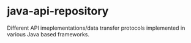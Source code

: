 # java-api-repository

Different API imeplementations/data transfer protocols implemented in various Java based frameworks.
